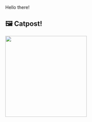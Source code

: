 Hello there!



## 🖼️ Catpost!

<sub>
    <img src="https://cdn2.thecatapi.com/images/b21.jpg" height="256">
</sub>

